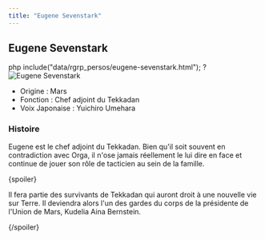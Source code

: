 ```yaml
---
title: "Eugene Sevenstark"
---
```


Eugene Sevenstark
-----------------


php include("data/rgrp\_persos/eugene-sevenstark.html"); ?![Eugene Sevenstark](/images/stories/saga/g-tekketsu-s2/persos/eugene-sevenstark.png)


* Origine : Mars
* Fonction : Chef adjoint du Tekkadan
* Voix Japonaise : Yuichiro Umehara


### Histoire


Eugene est le chef adjoint du Tekkadan. Bien qu'il soit souvent en contradiction avec Orga, il n'ose jamais réellement le lui dire en face et continue de jouer son rôle de tacticien au sein de la famille. 


{spoiler}


Il fera partie des survivants de Tekkadan qui auront droit à une nouvelle vie sur Terre. Il deviendra alors l'un des gardes du corps de la présidente de l'Union de Mars, Kudelia Aina Bernstein.


{/spoiler}


